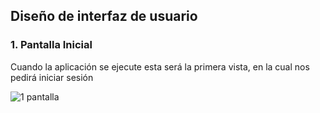 ## Diseño de interfaz de usuario

### 1. Pantalla Inicial
   Cuando la aplicación se ejecute esta será la primera vista, en la cual nos pedirá iniciar sesión
   
   ![1 pantalla](https://user-images.githubusercontent.com/104042510/184979473-a79289e5-f772-4470-8513-5e32421766de.png)
